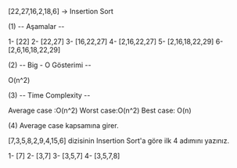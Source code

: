[22,27,16,2,18,6] -> Insertion Sort

(1) -- Aşamalar --

1- [22]
2- [22,27]
3- [16,22,27]
4- [2,16,22,27]
5- [2,16,18,22,29]
6- [2,6,16,18,22,29]

(2) -- Big - O Gösterimi --

O(n^2)

(3) -- Time Complexity --

Average case :O(n^2)
Worst case:O(n^2)
Best case: O(n)

(4) Average case kapsamına girer.

[7,3,5,8,2,9,4,15,6] dizisinin Insertion Sort'a göre ilk 4 adımını yazınız.

1- [7]
2- [3,7]
3- [3,5,7]
4- [3,5,7,8]
